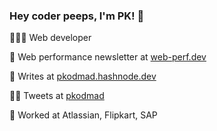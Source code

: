 ### Hey coder peeps, I'm PK! 👋

👩🏻‍💻 Web developer 

📜 Web performance newsletter at [web-perf.dev](https://web-perf.dev/newsletter/)

📝 Writes at [pkodmad.hashnode.dev](https://pkodmad.hashnode.dev/)

💁‍♀️ Tweets at [pkodmad](https://twitter.com/PKodmad)

💾 Worked at Atlassian, Flipkart, SAP



